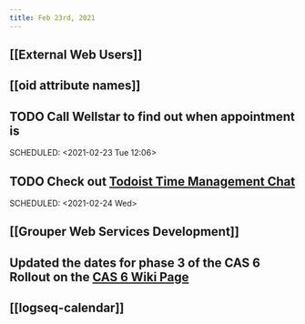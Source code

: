 ```yaml
---
title: Feb 23rd, 2021
---
```


## [[External Web Users]]
## [[oid attribute names]]
## TODO Call Wellstar to find out when appointment is
SCHEDULED: <2021-02-23 Tue 12:06>
## TODO Check out [Todoist Time Management Chat](https://twitter.com/todoist/status/1364243935380594689?s=21)
SCHEDULED: <2021-02-24 Wed>
## [[Grouper Web Services Development]]
## Updated the dates for phase 3 of the CAS 6 Rollout on the [CAS 6 Wiki Page](http://iamweb1.iam.gatech.edu/docs/services/CAS/cas-v6-upgrade/Home)
## [[logseq-calendar]]
##

